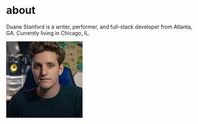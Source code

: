 # about
Duane Stanford is a writer, performer, and full-stack developer from Atlanta, GA. Currently living in Chicago, IL.

![headshot](Headshot_Small.jpg)
